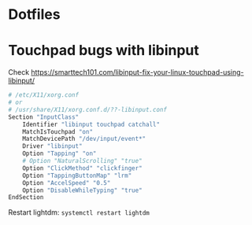 # Dotfiles

# Touchpad bugs with libinput

Check https://smarttech101.com/libinput-fix-your-linux-touchpad-using-libinput/

```bash
# /etc/X11/xorg.conf
# or
# /usr/share/X11/xorg.conf.d/??-libinput.conf
Section "InputClass"
    Identifier "libinput touchpad catchall"
    MatchIsTouchpad "on"
    MatchDevicePath "/dev/input/event*"
    Driver "libinput"
    Option "Tapping" "on"
    # Option "NaturalScrolling" "true"
    Option "ClickMethod" "clickfinger"
    Option "TappingButtonMap" "lrm"
    Option "AccelSpeed" "0.5"
    Option "DisableWhileTyping" "true"
EndSection
```

Restart lightdm: `systemctl restart lightdm`
